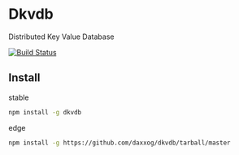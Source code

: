 # Dkvdb

  Distributed Key Value Database

  [![Build Status][travis-image]][travis-url]

Install
-------
stable
```bash
npm install -g dkvdb
```
edge
```bash
npm install -g https://github.com/daxxog/dkvdb/tarball/master
```

[travis-image]: https://img.shields.io/travis/daxxog/dkvdb.png?branch=master
[travis-url]: https://travis-ci.org/daxxog/dkvdb